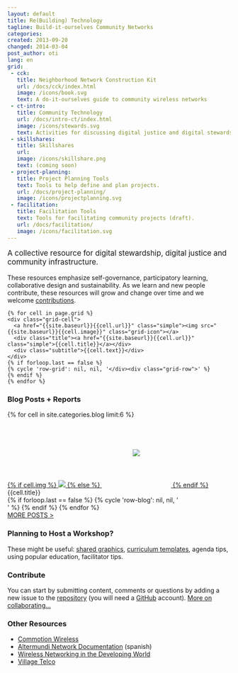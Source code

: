 ```yaml
---
layout: default
title: Re(Building) Technology
tagline: Build-it-ourselves Community Networks
categories: 
created: 2013-09-20
changed: 2014-03-04
post_author: oti
lang: en
grid:
 - cck:
   title: Neighborhood Network Construction Kit
   url: /docs/cck/index.html
   image: /icons/book.svg
   text: A do-it-ourselves guide to community wireless networks
 - ct-intro:
   title: Community Technology
   url: /docs/intro-ct/index.html
   image: /icons/stewards.svg
   text: Activities for discussing digital justice and digital stewardship
 - skillshares:
   title: Skillshares
   url:
   image: /icons/skillshare.png
   text: (coming soon)
 - project-planning:
   title: Project Planning Tools
   text: Tools to help define and plan projects.
   url: /docs/project-planning/
   image: /icons/projectplanning.svg
 - facilitation:
   title: Facilitation Tools
   text: Tools for facilitating community projects (draft).
   url: /docs/facilitation/
   image: /icons/facilitation.svg
---
```

 

<p style="font-size:1.2em;">A collective resource for <span class="small-caps">
digital stewardship</span>, <span class="small-caps">digital justice</span> and <span class="small-caps">community infrastructure</span>. </p>
<p>These resources emphasize self-governance, participatory learning, collaborative design and sustainability. As we learn and new people contribute, these resources will grow and change over time and we welcome <a href="contribute.html">contributions</a>.</p>


<div class="grid home-width">
  <div class="grid-row">
    
    {% for cell in page.grid %}
    <div class="grid-cell">
      <a href="{{site.baseurl}}{{cell.url}}" class="simple"><img src="{{site.baseurl}}{{cell.image}}" class="grid-icon"></a>
      <div class="title"><a href="{{site.baseurl}}{{cell.url}}" class="simple">{{cell.title}}</a></div>
      <div class="subtitle">{{cell.text}}</div>
    </div>
    {% if forloop.last == false %}
    {% cycle 'row-grid': nil, nil, '</div><div class="grid-row">' %} 
    {% endif %}
    {% endfor %}
    
  </div>
</div>


<h3>Blog Posts + Reports</h3>
<div class="grid home-width">
  <div class="grid-row">
    {% for cell in site.categories.blog limit:6 %}
    <div class="grid-cell grid-gallery">
      <div class="figure">
	<a href="{{site.baseurl}}{{cell.url}}">
	  {% if cell.img %}
	  <img src="{{site.baseurl}}{{cell.img}}" />
	  {% else %}
	  <img src="{{site.baseurl}}/icons/map.svg" style="padding:70px;"/>
	  {% endif %}
	</a><div class="caption">{{cell.title}}</div>
      </div>
    </div>
    {% if forloop.last == false %}
    {% cycle 'row-blog': nil, nil, '</div><div class="grid-row">' %} 
    {% endif %}
    {% endfor %}
  </div>
  <div class="grid-row">
    <div class="grid-cell"><a href="{{site.baseurl}}/docs/blog/">MORE POSTS > </a></div>
  </div>
</div>


<div id="planning" class="section">
  <h3>Planning to Host a Workshop?</h3>
  
  <p>These might be useful: <a href="list-assets.html">shared graphics</a>, <a href="https://docs.google.com/document/d/1iReF0YMmCvOLxC3OrnRtQqtZ8_BMF2oUnGG86lTXHgE/edit?usp=sharing">curriculum templates</a>, agenda tips, using popular education, facilitator tips.</p>
</div>

<div id="contribute" class="section">
  <h3>Contribute</h3>
  <p>You can start by submitting content, comments or questions by adding a new issue to the <a href="http://github.com/communitytechnology/communitytechnology.github.io/issues/new">repository</a> (you will need a <a href="https://github.com">GitHub</a> account). <a href="contribute.html">More on collaborating...</a></p>
</div>

<div id="other-resources" class="section">
  <h3>Other Resources</h3>
  
  <ul>
    <li><a href="https://commotionwireless.net/">Commotion Wireless</a></li>
    <li><a href="http://docs.altermundi.net/">Altermundi Network Documentation</a> (spanish)</li>
    <li><a href="http://wndw.net">Wireless Networking in the Developing World</a></li>
    <li><a href="http://villagetelco.org/">Village Telco</a></li>
  </ul>
</div>

   
